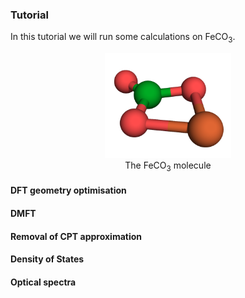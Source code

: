 ### Tutorial

In this tutorial we will run some calculations on FeCO<sub>3</sub>.

<div style="align: left; text-align:center;">
   <img src="assets/tutorial_files/feco3.png" width="40%">
   <div class="caption">The FeCO<sub>3</sub> molecule
   </div>
</div>

#### DFT geometry optimisation

#### DMFT

#### Removal of CPT approximation

#### Density of States

#### Optical spectra
